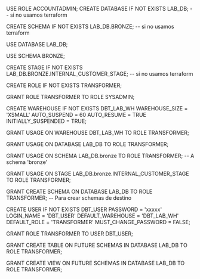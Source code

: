 
USE ROLE ACCOUNTADMIN;
CREATE DATABASE IF NOT EXISTS LAB_DB; -- si no usamos terraform

CREATE SCHEMA IF NOT EXISTS LAB_DB.BRONZE; -- si no usamos terraform

USE DATABASE LAB_DB;

USE SCHEMA BRONZE;

CREATE STAGE IF NOT EXISTS LAB_DB.BRONZE.INTERNAL_CUSTOMER_STAGE; -- si no usamos terraform

CREATE ROLE IF NOT EXISTS TRANSFORMER;

GRANT ROLE TRANSFORMER TO ROLE SYSADMIN;

CREATE WAREHOUSE IF NOT EXISTS DBT_LAB_WH WAREHOUSE_SIZE = 'XSMALL' AUTO_SUSPEND = 60 AUTO_RESUME = TRUE INITIALLY_SUSPENDED = TRUE;

GRANT USAGE ON WAREHOUSE DBT_LAB_WH TO ROLE TRANSFORMER;

GRANT USAGE ON DATABASE LAB_DB TO ROLE TRANSFORMER;

GRANT USAGE ON SCHEMA LAB_DB.bronze TO ROLE TRANSFORMER; -- A schema 'bronze'

GRANT USAGE ON STAGE LAB_DB.bronze.INTERNAL_CUSTOMER_STAGE TO ROLE TRANSFORMER;

GRANT CREATE SCHEMA ON DATABASE LAB_DB TO ROLE TRANSFORMER; -- Para crear schemas de destino

CREATE USER IF NOT EXISTS DBT_USER PASSWORD = 'xxxxx' LOGIN_NAME = 'DBT_USER' DEFAULT_WAREHOUSE = 'DBT_LAB_WH' DEFAULT_ROLE = 'TRANSFORMER' MUST_CHANGE_PASSWORD = FALSE;

GRANT ROLE TRANSFORMER TO USER DBT_USER;

GRANT CREATE TABLE ON FUTURE SCHEMAS IN DATABASE LAB_DB TO ROLE TRANSFORMER;

GRANT CREATE VIEW ON FUTURE SCHEMAS IN DATABASE LAB_DB TO ROLE TRANSFORMER;
